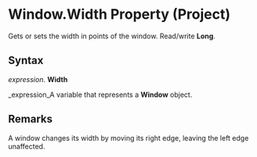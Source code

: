 
# Window.Width Property (Project)

Gets or sets the width in points of the window. Read/write  **Long**.


## Syntax

 _expression_. **Width**

 _expression_A variable that represents a  **Window** object.


## Remarks

A window changes its width by moving its right edge, leaving the left edge unaffected. 

